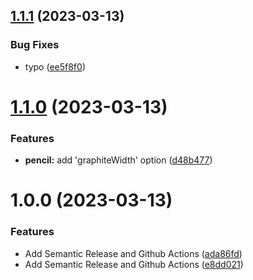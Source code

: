 ## [1.1.1](https://github.com/waiting7777/semantic-release/compare/v1.1.0...v1.1.1) (2023-03-13)


### Bug Fixes

* typo ([ee5f8f0](https://github.com/waiting7777/semantic-release/commit/ee5f8f0a0f2eab0165cdfc03ed4143c35712d350))

# [1.1.0](https://github.com/waiting7777/semantic-release/compare/v1.0.0...v1.1.0) (2023-03-13)


### Features

* **pencil:** add 'graphiteWidth' option ([d48b477](https://github.com/waiting7777/semantic-release/commit/d48b477949bc851aca60ef182f97d6637b809784))

# 1.0.0 (2023-03-13)


### Features

* Add Semantic Release and Github Actions ([ada86fd](https://github.com/waiting7777/semantic-release/commit/ada86fd0abef0bb24be9b8e21b76b2c07612ba00))
* Add Semantic Release and Github Actions ([e8dd021](https://github.com/waiting7777/semantic-release/commit/e8dd021f019581250316f6c760ef3893284c6a0e))
